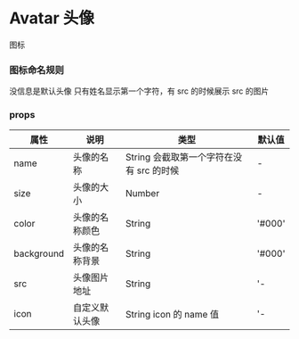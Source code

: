 # Avatar 头像

图标

### 图标命名规则

没信息是默认头像
只有姓名显示第一个字符，有 src 的时候展示 src 的图片

### props

| 属性       | 说明           | 类型                                     | 默认值 |
| ---------- | -------------- | ---------------------------------------- | ------ |
| name       | 头像的名称     | String 会截取第一个字符在没有 src 的时候 | -      |
| size       | 头像的大小     | Number                                   | -      |
| color      | 头像的名称颜色 | String                                   | '#000' |
| background | 头像的名称背景 | String                                   | '#000' |
| src        | 头像图片地址   | String                                   | '-     |
| icon       | 自定义默认头像 | String icon 的 name 值                   | '-     |
